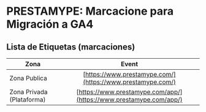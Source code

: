 # PRESTAMYPE: Marcacione para Migración a GA4

## Lista de Etiquetas (marcaciones)

| Zona                        |  Event                                                               |
| --------------------------- |:------------------------------------------------------------------:  |
| Zona Publica                | [https://www.prestamype.com/](https://www.prestamype.com/)           |
| Zona Privada (Plataforma)   | [https://www.prestamype.com/app/](https://www.prestamype.com/app/)   |